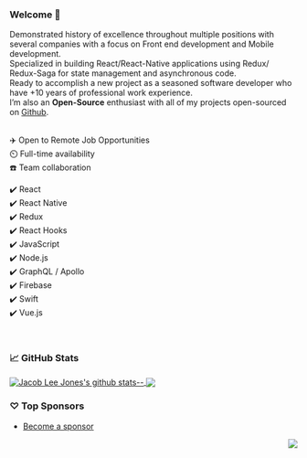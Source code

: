 ### Welcome 👋

Demonstrated history of excellence throughout multiple positions with several companies with a focus on Front end development and Mobile development. </br>
Specialized in building React/React-Native applications using Redux/ Redux-Saga for state management and asynchronous code. </br>
Ready to accomplish a new project as a seasoned software developer who have +10 years of professional work experience.  </br>
I’m also an **Open-Source** enthusiast with all of my projects open-sourced on [Github](https://github.com/jacobleejones?tab=repositories).
<br/>
<br/>

✈️ Open to Remote Job Opportunities </br>
⏲️ Full-time availability </br>
☎️ Team collaboration </br>

✔️ React </br>
✔️ React Native </br>
✔️ Redux </br>
✔️ React Hooks </br>
✔️ JavaScript </br>
✔️ Node.js </br>
✔️ GraphQL / Apollo </br>
✔️ Firebase </br>
✔️ Swift </br>
✔️ Vue.js

<br/>

### 📈 GitHub Stats


<a href="https://github.com/jacobleejones422?tab=repositories">
  <img align="center" src="https://github-readme-stats.vercel.app/api?username=jacobleejones422&show_icons=true&count_private=true&include_all_commits=true&line_height=21&show_icons=true&theme=vue&hide_border=true" alt="Jacob Lee Jones's github stats--" />
</a> 
<a href="https://github.com/jacobleejones422?tab=repositories">
  <!-- Change the `github-readme-stats.anuraghazra1.vercel.app` to `github-readme-stats.vercel.app`  -->
  <img align="center" src="https://github-readme-stats.vercel.app/api/top-langs/?username=jacobleejones422&show_icons=true&layout=compact&theme=vue&hide_border=true&langs_count=8" />
</a>

### ♡ Top Sponsors

- [Become a sponsor](https://github.com/sponsors/jacobleejones422)

<img src="https://komarev.com/ghpvc/?username=jacobleejones422&color=blue&style=flat-square&label=visitors" align="right" />
